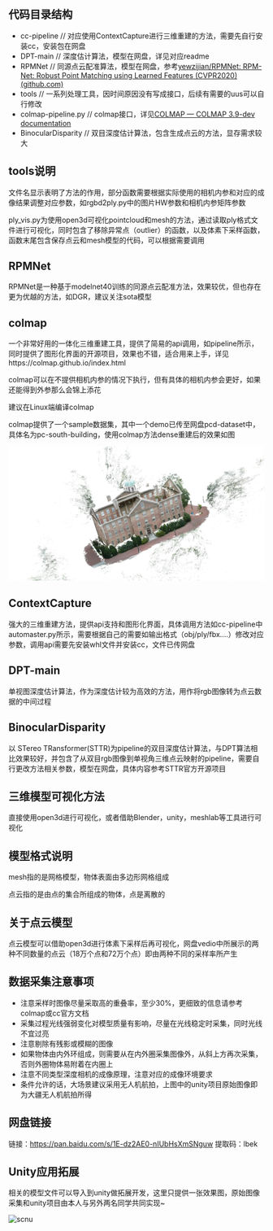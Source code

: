 ## 代码目录结构

- cc-pipeline       // 对应使用ContextCapture进行三维重建的方法，需要先自行安装cc，安装包在网盘
- DPT-main         // 深度估计算法，模型在网盘，详见对应readme
- RPMNet            // 同源点云配准算法，模型在网盘，参考[yewzijian/RPMNet: RPM-Net: Robust Point Matching using Learned Features (CVPR2020) (github.com)](https://github.com/yewzijian/RPMNet)
- tools                  // 一系列处理工具，因时间原因没有写成接口，后续有需要的uus可以自行修改
- colmap-pipeline.py            // colmap接口，详见[COLMAP — COLMAP 3.9-dev documentation](https://colmap.github.io/index.html)
- BinocularDisparity             // 双目深度估计算法，包含生成点云的方法，显存需求较大



## tools说明

文件名显示表明了方法的作用，部分函数需要根据实际使用的相机内参和对应的成像结果调整对应参数，如rgbd2ply.py中的图片HW参数和相机内参矩阵参数

ply_vis.py为使用open3d可视化pointcloud和mesh的方法，通过读取ply格式文件进行可视化，同时包含了移除异常点（outlier）的函数，以及体素下采样函数，函数末尾包含保存点云和mesh模型的代码，可以根据需要调用



## RPMNet

RPMNet是一种基于modelnet40训练的同源点云配准方法，效果较优，但也存在更为优越的方法，如DGR，建议关注sota模型



## colmap

一个非常好用的一体化三维重建工具，提供了简易的api调用，如pipeline所示，同时提供了图形化界面的开源项目，效果也不错，适合用来上手，详见https://colmap.github.io/index.html

colmap可以在不提供相机内参的情况下执行，但有具体的相机内参会更好，如果还能得到外参那么会锦上添花

建议在Linux端编译colmap

colmap提供了一个sample数据集，其中一个demo已传至网盘pcd-dataset中，具体名为pc-south-building，使用colmap方法dense重建后的效果如图

![scnu](./img/sb.png)



## ContextCapture

强大的三维重建方法，提供api支持和图形化界面，具体调用方法如cc-pipeline中automaster.py所示，需要根据自己的需要如输出格式（obj/ply/fbx....）修改对应参数，调用api需要先安装whl文件并安装cc，文件已传网盘



## DPT-main 

单视图深度估计算法，作为深度估计较为高效的方法，用作将rgb图像转为点云数据的中间过程



## BinocularDisparity

以 STereo TRansformer(STTR)为pipeline的双目深度估计算法，与DPT算法相比效果较好，并包含了从双目rgb图像到单视角三维点云映射的pipeline，需要自行更改方法相关参数，模型在网盘，具体内容参考STTR官方开源项目



## 三维模型可视化方法

直接使用open3d进行可视化，或者借助Blender，unity，meshlab等工具进行可视化



## 模型格式说明

mesh指的是网格模型，物体表面由多边形网格组成

点云指的是由点的集合所组成的物体，点是离散的



## 关于点云模型

点云模型可以借助open3d进行体素下采样后再可视化，网盘vedio中所展示的两种不同数量的点云（18万个点和72万个点）即由两种不同的采样率所产生



## 数据采集注意事项

- 注意采样时图像尽量采取高的重叠率，至少30%，更细致的信息请参考colmap或cc官方文档
- 采集过程光线强弱变化对模型质量有影响，尽量在光线稳定时采集，同时光线不宜过亮
- 注意剔除有残影或模糊的图像
- 如果物体由内外环组成，则需要从在内外圈采集图像外，从斜上方再次采集，否则外圈物体易附着在内圈上
- 注意不同类型深度相机的成像原理，注意对应的成像环境要求
- 条件允许的话，大场景建议采用无人机航拍，上图中的unity项目原始图像即为大疆无人机航拍所得



## 网盘链接

链接：https://pan.baidu.com/s/1E-dz2AE0-nIUbHsXmSNguw 
提取码：lbek



## Unity应用拓展

相关的模型文件可以导入到unity做拓展开发，这里只提供一张效果图，原始图像采集和unity项目由本人与另外两名同学共同实现~

![scnu](./img/scnu.png)

